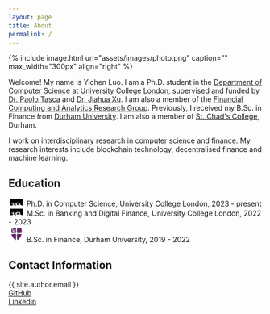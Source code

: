 ```yaml
---
layout: page
title: About
permalink: /
---
```


{% include image.html url="assets/images/photo.png" caption="" max_width="300px" align="right" %}

Welcome! My name is Yichen Luo. I am a Ph.D. student in the [Department of Computer Science](https://www.ucl.ac.uk/computer-science/ucl-computer-science) at [University College London](https://www.ucl.ac.uk/), supervised and funded by [Dr. Paolo Tasca](https://www.paolotasca.com/) and [Dr. Jiahua Xu](https://jiahua-xu.com/). I am also a member of the [Financial Computing and Analytics Research Group](https://www.ucl.ac.uk/computer-science/research/research-groups/financial-computing-and-analytics). Previously, I received my B.Sc. in Finance from [Durham University](https://www.dur.ac.uk/). I am also a member of [St. Chad's College](https://www.stchads.ac.uk/), Durham.

I work on interdisciplinary research in computer science and finance. My research interests include blockchain technology, decentralised finance and machine learning.

<h2> Education </h2>
<img src="assets/images/ucl.png" alt="ucl-icon-1" height="16" width="32"> Ph.D. in Computer Science, University College London, 2023 - present <br />
<img src="assets/images/ucl.png" alt="ucl-icon-2" height="16" width="32"> M.Sc. in Banking and Digital Finance, University College London, 2022 - 2023 <br />
<img src="assets/images/durham.png" alt="durham-icon" height="32" width="32"> B.Sc. in Finance, Durham University, 2019 - 2022 <br />


<h2> Contact Information </h2>
<i class="fa-solid fa-envelope"></i>  {{ site.author.email }}<br />
<i class="fa-brands fa-square-github fa-lg"></i><a href="https://github.com/{{ site.author.github_username }}"> GitHub</a> <br />
<i class="fa-brands fa-linkedin"></i><a href="https://www.linkedin.com/in/{{ site.author.linkedin }}/">Linkedin</a> <br />